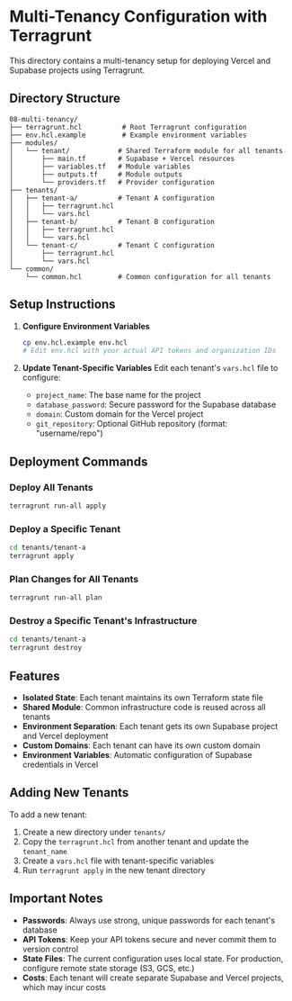 # Multi-Tenancy Configuration with Terragrunt

This directory contains a multi-tenancy setup for deploying Vercel and Supabase projects using Terragrunt.

## Directory Structure

```
08-multi-tenancy/
├── terragrunt.hcl          # Root Terragrunt configuration
├── env.hcl.example         # Example environment variables
├── modules/
│   └── tenant/            # Shared Terraform module for all tenants
│       ├── main.tf        # Supabase + Vercel resources
│       ├── variables.tf   # Module variables
│       ├── outputs.tf     # Module outputs
│       └── providers.tf   # Provider configuration
├── tenants/
│   ├── tenant-a/          # Tenant A configuration
│   │   ├── terragrunt.hcl
│   │   └── vars.hcl
│   ├── tenant-b/          # Tenant B configuration
│   │   ├── terragrunt.hcl
│   │   └── vars.hcl
│   └── tenant-c/          # Tenant C configuration
│       ├── terragrunt.hcl
│       └── vars.hcl
└── common/
    └── common.hcl         # Common configuration for all tenants
```

## Setup Instructions

1. **Configure Environment Variables**
   ```bash
   cp env.hcl.example env.hcl
   # Edit env.hcl with your actual API tokens and organization IDs
   ```

2. **Update Tenant-Specific Variables**
   Edit each tenant's `vars.hcl` file to configure:
   - `project_name`: The base name for the project
   - `database_password`: Secure password for the Supabase database
   - `domain`: Custom domain for the Vercel project
   - `git_repository`: Optional GitHub repository (format: "username/repo")

## Deployment Commands

### Deploy All Tenants
```bash
terragrunt run-all apply
```

### Deploy a Specific Tenant
```bash
cd tenants/tenant-a
terragrunt apply
```

### Plan Changes for All Tenants
```bash
terragrunt run-all plan
```

### Destroy a Specific Tenant's Infrastructure
```bash
cd tenants/tenant-a
terragrunt destroy
```

## Features

- **Isolated State**: Each tenant maintains its own Terraform state file
- **Shared Module**: Common infrastructure code is reused across all tenants
- **Environment Separation**: Each tenant gets its own Supabase project and Vercel deployment
- **Custom Domains**: Each tenant can have its own custom domain
- **Environment Variables**: Automatic configuration of Supabase credentials in Vercel

## Adding New Tenants

To add a new tenant:

1. Create a new directory under `tenants/`
2. Copy the `terragrunt.hcl` from another tenant and update the `tenant_name`
3. Create a `vars.hcl` file with tenant-specific variables
4. Run `terragrunt apply` in the new tenant directory

## Important Notes

- **Passwords**: Always use strong, unique passwords for each tenant's database
- **API Tokens**: Keep your API tokens secure and never commit them to version control
- **State Files**: The current configuration uses local state. For production, configure remote state storage (S3, GCS, etc.)
- **Costs**: Each tenant will create separate Supabase and Vercel projects, which may incur costs
